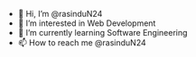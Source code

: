 - 👋 Hi, I’m @rasinduN24
- 👀 I’m interested in Web Development
- 🌱 I’m currently learning Software Engineering
- 📫 How to reach me @rasinduN24


<!---
rasinduN24/rasinduN24 is a ✨ special ✨ repository because its `README.md` (this file) appears on your GitHub profile.
You can click the Preview link to take a look at your changes.
--->
